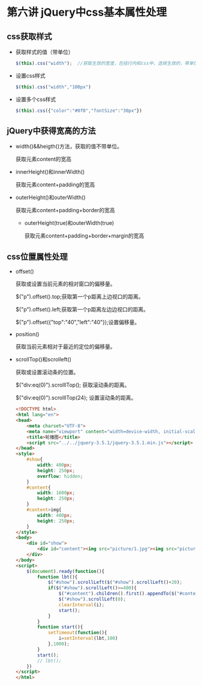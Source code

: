 # 第六讲 jQuery中css基本属性处理

## css获取样式

- 获取样式的值（带单位）

  ```js
  $(this).css("width");  //获取生效的宽度，包括行内和css中，选择生效的，带单位
  ```

- 设置css样式

  ````js
  $(this).css("width","100px")
  ````

- 设置多个css样式

  ````js
  $(this).css({"color":"#0f0","fontSize":"30px"})
  ````

## jQuery中获得宽高的方法

- width()&&heigth()方法，获取的值不带单位。

  获取元素content的宽高

- innerHeight()和innerWidth()

  获取元素content+padding的宽高

- outerHeight()和outerWidth()

  获取元素content+padding+border的宽高

  - outerHeight(true)和outerWidth(true)

    获取元素content+padding+border+margin的宽高

## css位置属性处理

- offset()

  获取或设置当前元素的相对窗口的偏移量。

  $("p").offset().top;获取第一个p距离上边视口的距离。

  $("p").offset().left;获取第一个p距离左边边视口的距离。

  $("p").offset({"top":"40","left":"40"});设置偏移量。

- position()

  获取当前元素相对于最近的定位的偏移量。

- scrollTop()和scrolleft()

  获取或设置滚动条的位置。

  $("div:eq(0)").scrolllTop(); 获取滚动条的距离。

  $("div:eq(0)").scrolllTop(24); 设置滚动条的距离。

  ````html
  <!DOCTYPE html>
  <html lang="en">
  <head>
      <meta charset="UTF-8">
      <meta name="viewport" content="width=device-width, initial-scale=1.0">
      <title>轮播图</title>
      <script src="../../jquery-3.5.1/jquery-3.5.1.min.js"></script>
  </head>
  <style>
      #show{
          width: 400px;
          height: 250px;
          overflow: hidden;
      }
      #content{
          width: 1600px;
          height: 250px;
      }
      #content>img{
          width: 400px;
          height: 250px;
      }
  </style>
  <body>
      <div id="show">
          <div id="content"><img src="picture/1.jpg"><img src="picture/2.jpg"><img src="picture/3.jpg"><img src="picture/4.jpg"></div>
      </div>
  </body>
  <script>
      $(document).ready(function(){
          function lbt(){
              $("#show").scrollLeft($("#show").scrollLeft()+20);
              if($("#show").scrollLeft()>=400){
                  $("#content").children().first().appendTo($("#content"));
                  $("#show").scrollLeft(0);
                  clearInterval(i);
                  start();
              }
          }
          function start(){
              setTimeout(function(){
                  i=setInterval(lbt,100)
              },1000);
          }
          start();
          // lbt();
      })  
  </script>
  </html>
  ````

  

  

